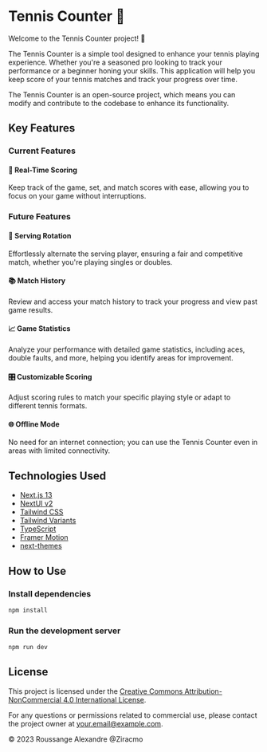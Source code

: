 # Tennis Counter 🎾

Welcome to the Tennis Counter project! 🎾

The Tennis Counter is a simple tool designed to enhance your tennis playing experience. Whether you're a seasoned pro looking to track your performance or a beginner honing your skills. This application will help you keep score of your tennis matches and track your progress over time.

The Tennis Counter is an open-source project, which means you can modify and contribute to the codebase to enhance its functionality.

## Key Features

### Current Features

#### 🎾 Real-Time Scoring

Keep track of the game, set, and match scores with ease, allowing you to focus on your game without interruptions.

### Future Features

#### 🔄 Serving Rotation

Effortlessly alternate the serving player, ensuring a fair and competitive match, whether you're playing singles or doubles.

#### 📚 Match History
Review and access your match history to track your progress and view past game results.

#### 📈 Game Statistics
Analyze your performance with detailed game statistics, including aces, double faults, and more, helping you identify areas for improvement.

#### 🎛️ Customizable Scoring
Adjust scoring rules to match your specific playing style or adapt to different tennis formats.

#### 🌐 Offline Mode
No need for an internet connection; you can use the Tennis Counter even in areas with limited connectivity.

## Technologies Used

- [Next.js 13](https://nextjs.org/docs/getting-started)
- [NextUI v2](https://nextui.org/)
- [Tailwind CSS](https://tailwindcss.com/)
- [Tailwind Variants](https://tailwind-variants.org)
- [TypeScript](https://www.typescriptlang.org/)
- [Framer Motion](https://www.framer.com/motion/)
- [next-themes](https://github.com/pacocoursey/next-themes)

## How to Use

### Install dependencies

```bash
npm install
```

### Run the development server

```bash
npm run dev
```

## License

This project is licensed under the [Creative Commons Attribution-NonCommercial 4.0 International License](https://creativecommons.org/licenses/by-nc/4.0/).

For any questions or permissions related to commercial use, please contact the project owner at [your.email@example.com](mailto:your.email@example.com).

© 2023 Roussange Alexandre @Ziracmo